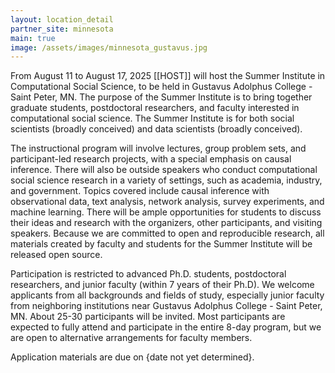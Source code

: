 ```yaml
---
layout: location_detail
partner_site: minnesota
main: true
image: /assets/images/minnesota_gustavus.jpg
---
```


[//]: # (ORGANIZERS: Update the info to match your location. Add a site image to /assets/images/ and update the placeholder URL above to match it. See _data/2025/Minnesota for yml files that control the header content, location info on general sites page, people lists, and sidebar.)

From August 11 to August 17, 2025 [[HOST]] will host the Summer Institute in Computational Social Science, to be held in Gustavus Adolphus College - Saint Peter, MN. The purpose of the Summer Institute is to bring together graduate students, postdoctoral researchers, and faculty interested in computational social science. The Summer Institute is for both social scientists (broadly conceived) and data scientists (broadly conceived).

The instructional program will involve lectures, group problem sets, and participant-led research projects, with a special emphasis on causal inference. There will also be outside speakers who conduct computational social science research in a variety of settings, such as academia, industry, and government. Topics covered include causal inference with observational data, text analysis, network analysis, survey experiments, and machine learning. There will be ample opportunities for students to discuss their ideas and research with the organizers, other participants, and visiting speakers. Because we are committed to open and reproducible research, all materials created by faculty and students for the Summer Institute will be released open source.

Participation is restricted to advanced Ph.D. students, postdoctoral researchers, and junior faculty (within 7 years of their Ph.D). We welcome applicants from all backgrounds and fields of study, especially junior faculty from neighboring institutions near Gustavus Adolphus College - Saint Peter, MN. About 25-30 participants will be invited. Most participants are expected to fully attend and participate in the entire 8-day program, but we are open to alternative arrangements for faculty members. 

Application materials are due on {date not yet determined}.

[//]: # (ORGANIZERS: feel free to add a link to your application materials or your SICSS apply page above.)